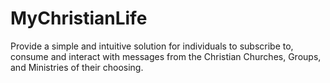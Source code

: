 # MyChristianLife
Provide a simple and intuitive solution for individuals to subscribe to, consume and interact with messages from the Christian Churches, Groups, and Ministries of their choosing. 
